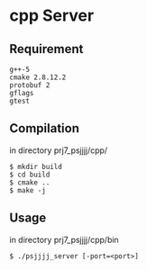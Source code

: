 cpp Server
==========

Requirement
-----------
```
g++-5
cmake 2.8.12.2
protobuf 2
gflags
gtest
```

Compilation
-----------
in directory prj7\_psjjjj/cpp/
```
$ mkdir build
$ cd build
$ cmake ..
$ make -j
```

Usage
-----
in directory prj7\_psjjjj/cpp/bin
```
$ ./psjjjj_server [-port=<port>]
```

